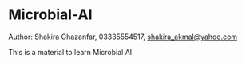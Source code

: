 # Microbial-AI
Author: Shakira Ghazanfar, 03335554517, shakira_akmal@yahoo.com

This is a material to learn Microbial AI 
